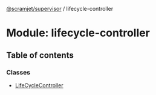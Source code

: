 [@scramjet/supervisor](../README.md) / lifecycle-controller

# Module: lifecycle-controller

## Table of contents

### Classes

- [LifeCycleController](../classes/lifecycle_controller.LifeCycleController.md)
